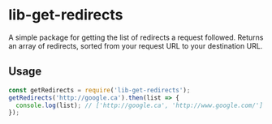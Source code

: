 lib-get-redirects
=================

A simple package for getting the list of redirects a request followed. Returns an array of redirects, sorted from your request URL to your destination URL.

Usage
-----
```js
const getRedirects = require('lib-get-redirects');
getRedirects('http://google.ca').then(list => {
  console.log(list); // ['http://google.ca', 'http://www.google.com/']
});
```
